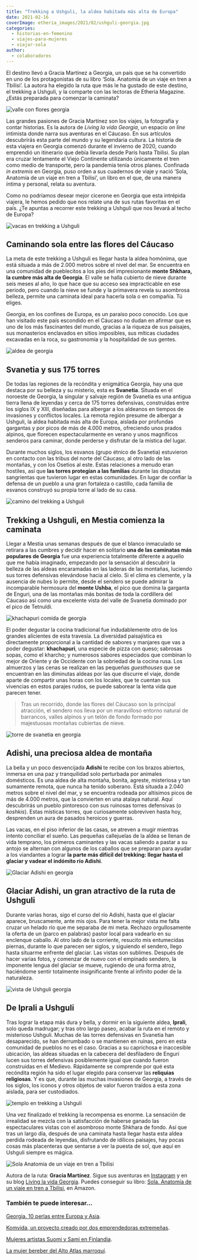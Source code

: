 ```yaml
---
title: "Trekking a Ushguli, la aldea habitada más alta de Europa"
date: 2021-02-16
coverImage: etheria_images/2021/02/ushguli-georgia.jpg
categories: 
  - historias-en-femenino
  - viajes-para-mujeres
  - viajar-sola
author: 
  - colaboradores
---
```


El destino llevó a Gracia Martínez a Georgia, un país que se ha convertido en uno de los protagonistas de su libro ‘Sola. Anatomía de un viaje en tren a Tbilisi’. La autora ha elegido la ruta que más le ha gustado de este destino, el trekking a Ushguli, y la comparte con las lectoras de Etheria Magazine. ¿Estás preparada para comenzar la caminata?

![valle con flores georgia](etheria_images/2021/02/georgia-ruta-caucaso-flores.jpg "Georgia, en los confines de Europa, es un paraíso poco conocido. © G. Martínez")

Las grandes pasiones de Gracia Martínez son los viajes, la fotografía y contar 
historias. Es la autora de _Living la vida Georgia_, un espacio _on line_ intimista 
donde narra sus aventuras en el Cáucaso. En sus artículos descubrirás esta parte del 
mundo y su legendaria cultura. La historia de esta viajera en Georgia comenzó durante el 
invierno de 2020, cuando emprendió un itinerario que debía llevarla desde París hasta 
Tbilisi. Su plan era cruzar lentamente el Viejo Continente utilizando únicamente el tren 
como medio de transporte, pero la pandemia tenía otros planes. Confinada _in extremis_ 
en Georgia, puso orden a sus cuadernos de viaje y nació ‘Sola, Anatomía de un viaje en 
tren a Tbilisi’, un libro en el que, de una manera íntima y personal, relata su 
aventura. 

Como no podríamos desear mejor cicerone en Georgia que esta intrépida viajera, le hemos 
pedido que nos relate una de sus rutas favoritas en el país. ¿Te apuntas a recorrer este 
trekking a Ushguli que nos llevará al techo de Europa? 

![vacas en trekking a Ushguli](etheria_images/2021/02/vacas-trekking-Ushguli-georgia.jpg "Vacas en el trekking a Ushguli (Georgia). © Hikersbay Hikersbay")

## Caminando sola entre las flores del Cáucaso

La meta de este trekking a Ushguli es llegar hasta la aldea homónima, que está situada a 
más de 2.000 metros sobre el nivel del mar. Se encuentra en una comunidad de pueblecitos 
a los pies del impresionante **monte Shkhara, la cumbre más alta de Georgia**. El valle 
se halla cubierto de nieve durante seis meses al año, lo que hace que su acceso sea 
impracticable en ese periodo, pero cuando la nieve se funde y la primavera revela su 
asombrosa belleza, permite una caminata ideal para hacerla sola o en compañía. Tú 
eliges. 

Georgia, en los confines de Europa, es un paraíso poco conocido. Los que han visitado 
este país escondido en el Cáucaso no dudan en afirmar que es uno de los más fascinantes 
del mundo, gracias a la riqueza de sus paisajes, sus monasterios enclavados en sitios 
imposibles, sus míticas ciudades excavadas en la roca, su gastronomía y la hospitalidad 
de sus gentes. 

![aldea de georgia](etheria_images/2021/02/georgia-trekking.jpg "Las torres destacan sobre los tejados de esta aldea. © G. Martínez")

## Svanetia y sus 175 torres

De todas las regiones de la recóndita y enigmática Georgia, hay una que destaca por su 
belleza y su misterio, esta es **Svanetia**. Situada en el noroeste de Georgia, la 
singular y salvaje región de Svanetia es una antigua tierra llena de leyendas y cerca de 
175 torres defensivas, construidas entre los siglos IX y XIII, diseñadas para albergar a 
los aldeanos en tiempos de invasiones y conflictos locales. La remota región presume de 
albergar a Ushguli, la aldea habitada más alta de Europa, aislada por profundas 
gargantas y por picos de más de 4.000 metros, ofreciendo unos prados alpinos, que 
florecen espectacularmente en verano y unos magníficos senderos para caminar, donde 
perderse y disfrutar de la mística del lugar. 

Durante muchos siglos, los esvanos (grupo étnico de Svanetia) estuvieron en contacto con 
las tribus del norte del Cáucaso, al otro lado de las montañas, y con los Osetios al 
este. Estas relaciones a menudo eran hostiles, así que **las torres protegían a las 
familias** durante las disputas sangrientas que tuvieron lugar en estas comunidades. En 
lugar de confiar la defensa de un pueblo a una gran fortaleza o castillo, cada familia 
de esvanos construyó su propia torre al lado de su casa. 

![camino del trekking a Ushguli](etheria_images/2021/02/georgia-paisaje-adishi-683x1024.jpg "Las flores son las protagonistas en buena parte del trekking a Ushguli. © G. Martínez")

## Trekking a Ushguli, en Mestia comienza la caminata

Llegar a Mestia unas semanas después de que el blanco inmaculado se retirara a las 
cumbres y decidir hacer en solitario **una de las caminatas más populares de Georgia** 
fue una experiencia totalmente diferente a aquello que me había imaginado, empezando por 
la sensación al descubrir la belleza de las aldeas encaramadas en las laderas de las 
montañas, luciendo sus torres defensivas elevándose hacia al cielo. Si el clima es 
clemente, y la ausencia de nubes lo permite, desde el sendero se puede admirar la 
incomparable hermosura del **monte Ushba**, el pico que domina la garganta de Enguri, 
una de las montañas más bonitas de toda la cordillera del Cáucaso así como una excelente 
vista del valle de Svanetia dominado por el pico de Tetnuldi. 

![khachapuri comida de georgia](etheria_images/2021/02/khachapuri-comida-georgia.jpg "Khachapuri. © Mike Swigunski")

El poder degustar la cocina tradicional fue indudablemente otro de los grandes 
alicientes de esta travesía. La diversidad paisajística es directamente proporcional a 
la cantidad de sabores y manjares que vas a poder degustar: **khachapuri**, una especie 
de pizza con queso; sabrosas sopas, como el kharcho; y numerosos sabores especiados que 
combinan lo mejor de Oriente y de Occidente con la sobriedad de la cocina rusa. Los 
almuerzos y las cenas se realizan en las pequeñas _guesthouses_ que se encuentran en las 
diminutas aldeas por las que discurre el viaje, donde aparte de compartir unas horas con 
los locales, que te cuentan sus vivencias en estos parajes rudos, se puede saborear la 
lenta vida que parecen tener. 

> Tras un recorrido, donde las flores del Cáucaso son la principal atracción, el sendero 
> nos lleva por un maravilloso entorno natural de barrancos, valles alpinos y un telón de 
> fondo formado por majestuosas montañas cubiertas de nieve. 

![torre de svanetia en georgia](etheria_images/2021/02/georgia-torres-adishi-683x1024.jpg "Torres de Adishi. En la región de Svanetia se pueden contar hasta 175 torres. © G. Martínez")

## Adishi, una preciosa aldea de montaña

La bella y un poco desvencijada **Adishi** te recibe con los brazos abiertos, inmersa en 
una paz y tranquilidad solo perturbada por animales domésticos. Es una aldea de alta 
montaña, bonita, agreste, misteriosa y tan sumamente remota, que nunca ha tenido 
soberano. Está situada a 2.040 metros sobre el nivel del mar, y se encuentra rodeada por 
altísimos picos de más de 4.000 metros, que la convierten en una atalaya natural. Aquí 
descubrirás un pueblo pintoresco con sus ruinosas torres defensivas (o _koshkis_). Estas 
místicas torres, que curiosamente sobreviven hasta hoy, desprenden un aura de pasados 
heroicos y guerras. 

Las vacas, en el piso inferior de las casas, se atreven a mugir mientras intento 
conciliar el sueño. Las pequeñas callejuelas de la aldea se llenan de vida temprano, los 
primeros caminantes y las vacas saliendo a pastar a su antojo se alternan con algunos de 
los caballos que se preparan para ayudar a los viandantes a lograr **la parte más 
difícil del trekking: llegar hasta el glaciar y vadear el indómito río Adishi**. 

![Glaciar Adishi en georgia](etheria_images/2021/02/georgia-adishi.jpg "Glaciar Adishi. © G. Martínez")

## Glaciar Adishi, un gran atractivo de la ruta de Ushguli

Durante varias horas, sigo el curso del río Adishi, hasta que el glaciar aparece, 
bruscamente, ante mis ojos. Para tener la mejor vista me falta cruzar un helado río que 
me separaba de mi meta. Rechazo orgullosamente la oferta de un (parco en palabras) 
pastor local para vadearlo en su enclenque caballo. Al otro lado de la corriente, 
resucito mis entumecidas piernas, durante lo que parecen ser siglos, y siguiendo el 
sendero, llego hasta situarme enfrente del glaciar. Las vistas son sublimes. Después de 
hacer varias fotos, y comenzar de nuevo con el empinado sendero, la imponente lengua del 
glaciar se mueve, rugiendo de una forma atroz, haciéndome sentir totalmente 
insignificante frente al infinito poder de la naturaleza. 

![vista de Ushguli georgia](etheria_images/2021/02/ushguli-georgia.jpg "Panorámica de Ushguli. © Tomáš Malík")

## De Iprali a Ushguli

Tras lograr la etapa más dura y bella, y dormir en la siguiente aldea, **Iprali**, solo 
queda madrugar; y tras otro largo paseo, acabar la ruta en el remoto y misterioso 
Ushguli. Muchas de las torres defensivas en Svanetia han desaparecido, se han derrumbado 
o se mantienen en ruinas, pero en esta comunidad de pueblos no es el caso. Gracias a su 
caprichosa e inaccesible ubicación, las aldeas situadas en la cabecera del desfiladero 
de Enguri lucen sus torres defensivas posiblemente igual que cuando fueron construidas 
en el Medievo. Rápidamente se comprende por qué esta recóndita región ha sido el lugar 
elegido para conservar las **reliquias religiosas**. Y es que, durante las muchas 
invasiones de Georgia, a través de los siglos, los iconos y otros objetos de valor 
fueron traídos a esta zona aislada, para ser custodiados. 

![templo en trekking a Ushguli](etheria_images/2021/02/georgia-templo.jpg "Templo en la ruta de Ushguli. © G. Martínez")

Una vez finalizado el trekking la recompensa es enorme. La sensación de irrealidad se 
mezcla con la satisfacción de haberse ganado las espectaculares vistas con el asombroso 
monte Shkhara de fondo. Así que tras un largo día, después de una caminata hasta llegar 
hasta esta aldea perdida rodeada de leyendas, disfrutando de idílicos paisajes, hay 
pocas cosas más placenteras que sentarse a ver la puesta de sol, que aquí en Ushguli 
siempre es mágica. 

![Sola Anatomia de un viaje en tren a Tbilisi](etheria_images/2021/02/viajar-sola-georgia-683x1024.jpg)

Autora de la ruta: **Gracia Martínez**. Sigue sus aventuras en [Instagram](https://www.instagram.com/livinglavidageorgia/) 
y en su blog [Living la vida Georgia](http://living-la-vida-georgia.com/). Puedes 
conseguir su libro: [Sola. Anatomía de un viaje en tren a 
Tbilisi](https://amzn.to/3a6al92), en Amazon. 

### También te puede interesar...

[Georgia. 10 perlas entre Europa y 
Asia](https://etheriamagazine.com/2019/02/13/que-ver-georgia/). 

[Komvida, un proyecto creado por dos emprendedoras 
extremeñas](https://etheriamagazine.com/2020/08/10/komvida-la-exitosa-apuesta-de-dos-emprendedoras-extremenas/). 

[Mujeres artistas Suomi y Sami en 
Finlandia](https://etheriamagazine.com/2019/07/01/viaje-finlandia-mujeres-artistas-suomi-y-sami/). 

[La mujer bereber del Alto Atlas 
marroquí](https://etheriamagazine.com/2019/04/01/vida-mujer-bereber-alto-atlas-marruecos/).
